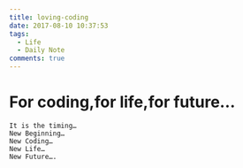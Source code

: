 ```yaml
---
title: loving-coding
date: 2017-08-10 10:37:53
tags:
  - Life
  - Daily Note
comments: true
---
```


# For coding,for life,for future…
``` 
It is the timing…
New Beginning…
New Coding…
New Life…
New Future….
```